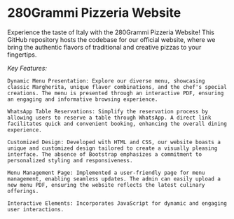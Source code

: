 <h1> 280Grammi Pizzeria Website </h1>

Experience the taste of Italy with the 280Grammi Pizzeria Website! This GitHub repository hosts the codebase for our official website, where we bring the authentic flavors of traditional and creative pizzas to your fingertips.

*Key Features:*
    
    Dynamic Menu Presentation: Explore our diverse menu, showcasing classic Margherita, unique flavor combinations, and the chef's special creations. The menu is presented through an interactive PDF, ensuring an engaging and informative browsing experience.
    
    WhatsApp Table Reservations: Simplify the reservation process by allowing users to reserve a table through WhatsApp. A direct link facilitates quick and convenient booking, enhancing the overall dining experience.
    
    Customized Design: Developed with HTML and CSS, our website boasts a unique and customized design tailored to create a visually pleasing interface. The absence of Bootstrap emphasizes a commitment to personalized styling and responsiveness.
    
    Menu Management Page: Implemented a user-friendly page for menu management, enabling seamless updates. The admin can easily upload a new menu PDF, ensuring the website reflects the latest culinary offerings.
        
    Interactive Elements: Incorporates JavaScript for dynamic and engaging user interactions.
